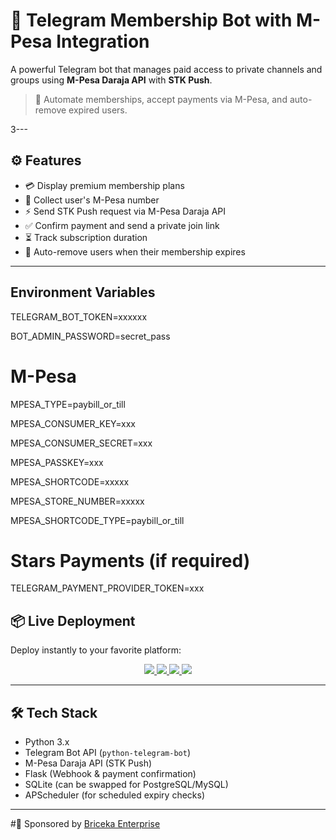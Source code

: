 # 💬 Telegram Membership Bot with M-Pesa Integration

A powerful Telegram bot that manages paid access to private channels and groups using **M-Pesa Daraja API** with **STK Push**.

> 🔐 Automate memberships, accept payments via M-Pesa, and auto-remove expired users.

3---

## ⚙️ Features

- 💳 Display premium membership plans
- 📱 Collect user's M-Pesa number
- ⚡ Send STK Push request via M-Pesa Daraja API
- ✅ Confirm payment and send a private join link
- ⏳ Track subscription duration
- 🚪 Auto-remove users when their membership expires

---
## Environment Variables
TELEGRAM_BOT_TOKEN=xxxxxx

BOT_ADMIN_PASSWORD=secret_pass

# M-Pesa
MPESA_TYPE=paybill_or_till

MPESA_CONSUMER_KEY=xxx

MPESA_CONSUMER_SECRET=xxx

MPESA_PASSKEY=xxx

MPESA_SHORTCODE=xxxxx

MPESA_STORE_NUMBER=xxxxx

MPESA_SHORTCODE_TYPE=paybill_or_till

# Stars Payments (if required)
TELEGRAM_PAYMENT_PROVIDER_TOKEN=xxx


## 📦 Live Deployment

Deploy instantly to your favorite platform:

<p align="center">
  <a href="https://console.koyeb.com" target="_blank">
    <img src="https://img.shields.io/badge/Deploy%20to-Koyeb-blue?logo=koyeb&style=for-the-badge" />
  </a>
  <a href="https://replit.com/import/github/kariuki727/tmt-premium-bot" target="_blank">
    <img src="https://img.shields.io/badge/Deploy%20to-Replit-purple?logo=replit&style=for-the-badge" />
  </a>
  <a href="https://render.com/deploy" target="_blank">
    <img src="https://img.shields.io/badge/Deploy%20to-Render-darkblue?logo=render&style=for-the-badge" />
  </a>
  <a href="https://heroku.com/deploy?template=https://github.com/kariuki727/tmt-premium-bot" target="_blank">
    <img src="https://img.shields.io/badge/Deploy%20to-Heroku-430098?logo=heroku&style=for-the-badge" />
  </a>
</p>

---

## 🛠️ Tech Stack

- Python 3.x
- Telegram Bot API (`python-telegram-bot`)
- M-Pesa Daraja API (STK Push)
- Flask (Webhook & payment confirmation)
- SQLite (can be swapped for PostgreSQL/MySQL)
- APScheduler (for scheduled expiry checks)

---

#🚀 Sponsored by [Briceka Enterprise](https://briceka.com/donate)

